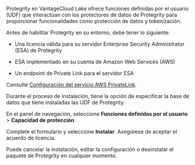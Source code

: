 Protegrity en VantageCloud Lake ofrece funciones definidas por el usuario (UDF) que interactúan con los protectores de datos de Protegrity para proporcionar funcionalidades como protección de datos y tokenización.

Antes de habilitar Protegrity en su entorno, debe tener lo siguiente:

-   Una licencia válida para su servidor Enterprise Security Administrator (ESA) de Protegrity

-   ESA implementado en su cuenta de Amazon Web Services (AWS)

-   Un endpoint de Private Link para el servidor ESA

Consulte [Configuración del servicio AWS PrivateLink](https://docs.teradata.com/access/sources/dita/topic?dita:topicPath=clt1707128377930.dita).

Durante el proceso de instalación, tiene la opción de especificar la base de datos que tiene instaladas las UDF de Protegrity.

En el panel de navegación, seleccione **Funciones definidas por el usuario** \> **Capacidad de protección**.

Complete el formulario y seleccione **Instalar**. Asegúrese de aceptar el acuerdo de licencia.

Puede cancelar la instalación, editar la configuración o desinstalar el paquete de Protegrity en cualquier momento.
